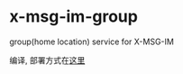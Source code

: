 # x-msg-im-group

group(home location) service for X-MSG-IM

编译, 部署方式在[这里](http://www.dev5.cn/deploy/ne/x-msg-im-group/compile/)